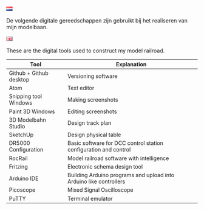 ![Nederlandse vlag](./images/nl.gif)

De volgende digitale gereedschappen zijn gebruikt bij het realiseren van mijn modelbaan.

![English flag](./images/gb.gif)

These are the digital tools used to construct my model railroad.

|Tool|Explanation|
|-----------------------|-------------------|
Github + Github desktop|Versioning software
Atom|Text editor
Snipping tool Windows|Making screenshots
Paint 3D Windows|Editing screenshots
3D Modelbahn Studio|Design track plan
SketchUp|Design physical table
DR5000 Configuration|Basic software for DCC control station configuration and control
RocRail|Model railroad software with intelligence
Fritzing|Electronic schema design tool
Arduino IDE|Building Arduino programs and upload into Arduino like controllers
Picoscope|Mixed Signal Oscilloscope
PuTTY|Terminal emulator

